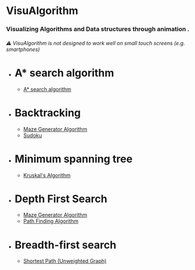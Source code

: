 # VisuAlgorithm

### Visualizing Algorithms and Data structures through animation .
###### :warning: VisuAlgorithm is not designed to work well on small touch screens (e.g. smartphones)

* # A* search algorithm
    * [ A* search algorithm  ](https://bishoy-magdy.github.io/VisuAlgorithm/A*/A*.html)

* # Backtracking
  * [Maze Generator Algorithm](https://bishoy-magdy.github.io/VisuAlgorithm/Backtracking/Maze/maze.html)
  * [Sudoku](https://bishoy-magdy.github.io/VisuAlgorithm/Backtracking/Sudoku/sudoku.html)

* # Minimum spanning tree
   * [Kruskal's Algorithm](https://bishoy-magdy.github.io/VisuAlgorithm/Kruskal/Kruskal.html)

* # Depth First Search
    * [Maze Generator Algorithm](https://bishoy-magdy.github.io/VisuAlgorithm/Backtracking/Maze/maze.html)
     * [Path Finding Algorithm](https://bishoy-magdy.github.io/VisuAlgorithm/DFS/DFS.html)

   
   
* # Breadth-first search
    * [Shortest Path (Unweighted Graph)](https://bishoy-magdy.github.io/VisuAlgorithm/BFS/BFS.html)


